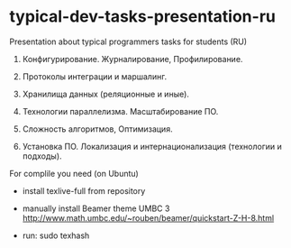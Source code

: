 typical-dev-tasks-presentation-ru
=================================

Presentation about typical programmers tasks for students (RU)

1. Конфигурирование. Журналирование, Профилирование.

2. Протоколы интеграции и маршалинг.

3. Хранилища данных (реляционные и иные).

4. Технологии параллелизма. Масштабирование ПО.

5. Сложность алгоритмов, Оптимизация.

6. Установка ПО. Локализация и интернационализация (технологии и подходы).

For complile you need (on Ubuntu)
- install texlive-full from repository

- manually install Beamer theme UMBC 3
http://www.math.umbc.edu/~rouben/beamer/quickstart-Z-H-8.html

- run: sudo texhash

